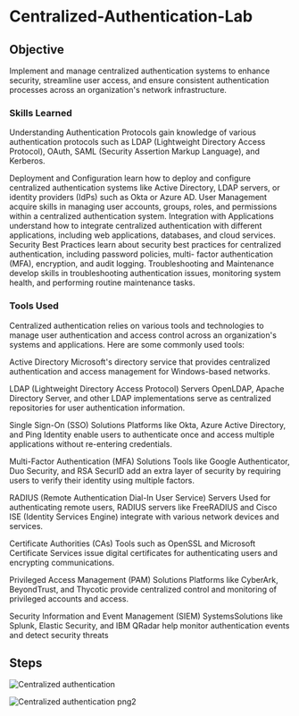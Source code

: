 # Centralized-Authentication-Lab





## Objective

Implement and manage centralized authentication systems to enhance security, streamline user access, and ensure consistent authentication processes across an organization's network infrastructure.


### Skills Learned


 Understanding Authentication Protocols gain knowledge of various authentication protocols such as LDAP (Lightweight Directory Access 
 Protocol), OAuth, SAML (Security Assertion Markup Language), and Kerberos.
 
 Deployment and Configuration learn how to deploy and configure centralized authentication systems like Active Directory, LDAP 
 servers, or identity providers (IdPs) such as Okta or Azure AD.
 User Management acquire skills in managing user accounts, groups, roles, and permissions within a centralized authentication system.
 Integration with Applications understand how to integrate centralized authentication with different applications, including web 
 applications, databases, and cloud services.
 Security Best Practices learn about security best practices for centralized authentication, including password policies, multi- 
 factor authentication (MFA), encryption, and audit logging.
 Troubleshooting and Maintenance develop skills in troubleshooting authentication issues, monitoring system health, and 
 performing routine maintenance tasks.
 




### Tools Used

Centralized authentication relies on various tools and technologies to manage user authentication and access control across an organization's systems and applications. Here are some commonly used tools:

Active Directory Microsoft's directory service that provides centralized authentication and access management for Windows-based networks.

LDAP (Lightweight Directory Access Protocol) Servers OpenLDAP, Apache Directory Server, and other LDAP implementations serve as centralized repositories for user authentication information.

Single Sign-On (SSO) Solutions Platforms like Okta, Azure Active Directory, and Ping Identity enable users to authenticate once and access multiple applications without re-entering credentials.

Multi-Factor Authentication (MFA) Solutions Tools like Google Authenticator, Duo Security, and RSA SecurID add an extra layer of security by requiring users to verify their identity using multiple factors.

RADIUS (Remote Authentication Dial-In User Service) Servers Used for authenticating remote users, RADIUS servers like FreeRADIUS and Cisco ISE (Identity Services Engine) integrate with various network devices and services.

Certificate Authorities (CAs) Tools such as OpenSSL and Microsoft Certificate Services issue digital certificates for authenticating users and encrypting communications.

Privileged Access Management (PAM) Solutions Platforms like CyberArk, BeyondTrust, and Thycotic provide centralized control and monitoring of privileged accounts and access.

Security Information and Event Management (SIEM) SystemsSolutions like Splunk, Elastic Security, and IBM QRadar help monitor authentication events and detect security threats


## Steps

![Centralized authentication](https://github.com/outlaw777/Centralized-Authentication-Lab-/assets/156555250/c25f3fa5-3ac6-4727-8747-579efffa9303)

![Centralized authentication png2](https://github.com/outlaw777/Centralized-Authentication-Lab-/assets/156555250/8aea1e77-55a5-41ad-bf6b-0b5b450f8b0f)



